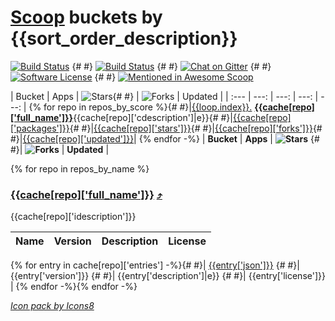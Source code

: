 # [Scoop](https://scoop.sh/) buckets by {{sort_order_description}}
[![Build Status](https://travis-ci.org/rasa/scoop-directory.svg)](https://travis-ci.org/rasa/scoop-directory "Build status") {#
#} [![Build Status](https://ci.appveyor.com/api/projects/status/github/rasa/scoop-directory?svg=true)](https://ci.appveyor.com/project/rasa/scoop-directory "Build Status") {#
#} [![Chat on Gitter](https://badges.gitter.im/lukesampson/scoop.svg)](https://gitter.im/lukesampson/scoop) {#
#} [![Software License](https://img.shields.io/badge/license-MIT-brightgreen.svg?style=flat-square)](/LICENSE) {#
#} [![Mentioned in Awesome Scoop](https://awesome.re/mentioned-badge.svg)](https://github.com/h404bi/awesome-scoop/blob/master/README.md "Awesome Scoop")

| Bucket | Apps | ![Stars](https://png.icons8.com/material/15/000000/christmas-star.png "Stars"){#
#} | ![Forks](https://png.icons8.com/material/15/000000/code-fork.png "Forks") | Updated |
| :--- | ---: | ---: | ---: | ---: |
{% for repo in repos_by_score %}{#
#}|<a name="back_{{cache[repo]['id']}}" id="back_{{cache[repo]['id']}}"></a>[{{loop.index}}.](# "{{cache[repo]['score']}}") [__{{cache[repo]['full_name']}}__]({{cache[repo]['url']}}){{cache[repo]['cdescription']|e}}{#
#}|[{{cache[repo]['packages']}}](#{{cache[repo]['id']}}){#
#}|[{{cache[repo]['stars']}}]({{cache[repo]['stars_url']}}){#
#}|[{{cache[repo]['forks']}}]({{cache[repo]['forks_url']}}){#
#}|[{{cache[repo]['updated']}}]({{cache[repo]['updated_url']}})|
{% endfor -%}
| **Bucket** | **Apps** | **![Stars](https://png.icons8.com/material/15/000000/christmas-star.png "Stars")** {#
#}| **![Forks](https://png.icons8.com/material/15/000000/code-fork.png "Forks")** | **Updated** |

{% for repo in repos_by_name %}
### <a name="{{cache[repo]['id']}}" id="{{cache[repo]['id']}}"></a>[{{cache[repo]['full_name']}}]({{cache[repo]['url']}}) [&#x2934;](#back_{{cache[repo]['id']}})
{{cache[repo]['idescription']}}

| Name | Version | Description | License |
| :--- | :--- | :--- | :--- |
{% for entry in cache[repo]['entries'] -%}{#
#}| [{{entry['json']}}]({{entry['url']}}) {#
#}| {{entry['version']}} {#
#}| {{entry['description']|e}} {#
#}| {{entry['license']}} |
{% endfor -%}{% endfor -%}

*<a href="https://icons8.com/">Icon pack by Icons8</a>*

